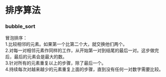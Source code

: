 # 排序算法
### bubble_sort
冒泡排序：  
1.比较相邻的元素。如果第一个比第二个大，就交换他们两个。  
2.对每一对相邻元素作同样的工作，从开始第一对到结尾的最后一对。这步做完后，最后的元素会是最大的数。  
3.针对所有的元素重复以上的步骤，除了最后一个。  
4.持续每次对越来越少的元素重复上面的步骤，直到没有任何一对数字需要比较。  
